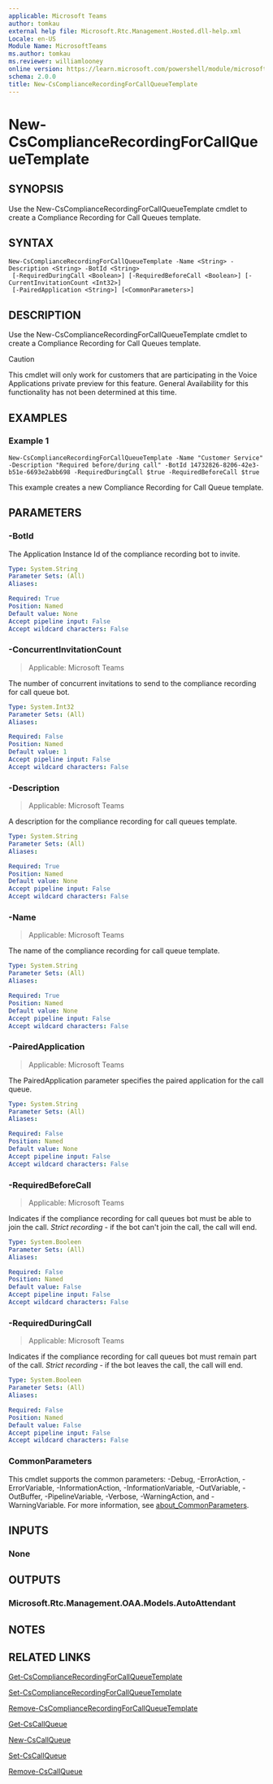 ```yaml
---
applicable: Microsoft Teams
author: tomkau
external help file: Microsoft.Rtc.Management.Hosted.dll-help.xml
Locale: en-US
Module Name: MicrosoftTeams
ms.author: tomkau
ms.reviewer: williamlooney
online version: https://learn.microsoft.com/powershell/module/microsoftteams/New-CsComplianceRecordingForCallQueueTemplate
schema: 2.0.0
title: New-CsComplianceRecordingForCallQueueTemplate
---
```


# New-CsComplianceRecordingForCallQueueTemplate

## SYNOPSIS
Use the New-CsComplianceRecordingForCallQueueTemplate cmdlet to create a Compliance Recording for Call Queues template.

## SYNTAX

```
New-CsComplianceRecordingForCallQueueTemplate -Name <String> -Description <String> -BotId <String>
 [-RequiredDuringCall <Boolean>] [-RequiredBeforeCall <Boolean>] [-CurrentInvitationCount <Int32>]
 [-PairedApplication <String>] [<CommonParameters>]
```

## DESCRIPTION
Use the New-CsComplianceRecordingForCallQueueTemplate cmdlet to create a Compliance Recording for Call Queues template.

> [!CAUTION]
> This cmdlet will only work for customers that are participating in the Voice Applications private preview for this feature. General Availability for this functionality has not been determined at this time.

## EXAMPLES

### Example 1
```
New-CsComplianceRecordingForCallQueueTemplate -Name "Customer Service" -Description "Required before/during call" -BotId 14732826-8206-42e3-b51e-6693e2abb698 -RequiredDuringCall $true -RequiredBeforeCall $true
```

This example creates a new Compliance Recording for Call Queue template.

## PARAMETERS

### -BotId

The Application Instance Id of the compliance recording bot to invite.

```yaml
Type: System.String
Parameter Sets: (All)
Aliases:

Required: True
Position: Named
Default value: None
Accept pipeline input: False
Accept wildcard characters: False
```

### -ConcurrentInvitationCount

> Applicable: Microsoft Teams

The number of concurrent invitations to send to the compliance recording for call queue bot.

```yaml
Type: System.Int32
Parameter Sets: (All)
Aliases:

Required: False
Position: Named
Default value: 1
Accept pipeline input: False
Accept wildcard characters: False
```

### -Description

> Applicable: Microsoft Teams

A description for the compliance recording for call queues template.

```yaml
Type: System.String
Parameter Sets: (All)
Aliases:

Required: True
Position: Named
Default value: None
Accept pipeline input: False
Accept wildcard characters: False
```

### -Name

> Applicable: Microsoft Teams

The name of the compliance recording for call queue template.

```yaml
Type: System.String
Parameter Sets: (All)
Aliases:

Required: True
Position: Named
Default value: None
Accept pipeline input: False
Accept wildcard characters: False
```

### -PairedApplication

> Applicable: Microsoft Teams

The PairedApplication parameter specifies the paired application for the call queue.

```yaml
Type: System.String
Parameter Sets: (All)
Aliases:

Required: False
Position: Named
Default value: None
Accept pipeline input: False
Accept wildcard characters: False
```

### -RequiredBeforeCall

> Applicable: Microsoft Teams

Indicates if the compliance recording for call queues bot must be able to join the call.
*Strict recording* - if the bot can't join the call, the call will end.

```yaml
Type: System.Booleen
Parameter Sets: (All)
Aliases:

Required: False
Position: Named
Default value: False
Accept pipeline input: False
Accept wildcard characters: False
```

### -RequiredDuringCall

> Applicable: Microsoft Teams

Indicates if the compliance recording for call queues bot must remain part of the call.
*Strict recording* - if the bot leaves the call, the call will end.

```yaml
Type: System.Booleen
Parameter Sets: (All)
Aliases:

Required: False
Position: Named
Default value: False
Accept pipeline input: False
Accept wildcard characters: False
```

### CommonParameters
This cmdlet supports the common parameters: -Debug, -ErrorAction, -ErrorVariable, -InformationAction, -InformationVariable, -OutVariable, -OutBuffer, -PipelineVariable, -Verbose, -WarningAction, and -WarningVariable. For more information, see [about_CommonParameters](https://go.microsoft.com/fwlink/?LinkID=113216).

## INPUTS

### None

## OUTPUTS

### Microsoft.Rtc.Management.OAA.Models.AutoAttendant

## NOTES

## RELATED LINKS

[Get-CsComplianceRecordingForCallQueueTemplate](./Get-CsComplianceRecordingForCallQueueTemplate.md)

[Set-CsComplianceRecordingForCallQueueTemplate](./Set-CsComplianceRecordingForCallQueueTemplate.md)

[Remove-CsComplianceRecordingForCallQueueTemplate](./Remove-CsComplianceRecordingForCallQueueTemplate.md)

[Get-CsCallQueue](./Get-CsCallQueue.md)

[New-CsCallQueue](./New-CsCallQueue.md)

[Set-CsCallQueue](./Set-CsCallQueue.md)

[Remove-CsCallQueue](./Remove-CsCallQueue.md)
